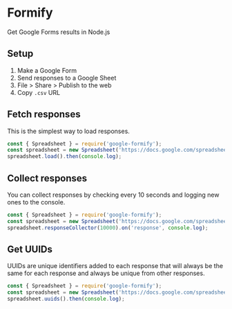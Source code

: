 # Formify
Get Google Forms results in Node.js

## Setup
1. Make a Google Form
2. Send responses to a Google Sheet
3. File > Share > Publish to the web
4. Copy `.csv` URL

## Fetch responses
This is the simplest way to load responses.
```js
const { Spreadsheet } = require('google-formify');
const spreadsheet = new Spreadsheet('https://docs.google.com/spreadsheets/d/e/2PACX-1vQ5_Tq3nv**********************************************************************/pub?gid=1409162307&single=true&output=csv');
spreadsheet.load().then(console.log);
```

## Collect responses
You can collect responses by checking every 10 seconds and logging new ones to the console.
```js
const { Spreadsheet } = require('google-formify');
const spreadsheet = new Spreadsheet('https://docs.google.com/spreadsheets/d/e/2PACX-1vQ5_Tq3nv**********************************************************************/pub?gid=1409162307&single=true&output=csv');
spreadsheet.responseCollector(10000).on('response', console.log);
```

## Get UUIDs
UUIDs are unique identifiers added to each response that will always be the same for each response and always be unique from other responses.
```js
const { Spreadsheet } = require('google-formify');
const spreadsheet = new Spreadsheet('https://docs.google.com/spreadsheets/d/e/2PACX-1vQ5_Tq3nv**********************************************************************/pub?gid=1409162307&single=true&output=csv');
spreadsheet.uuids().then(console.log);
```
